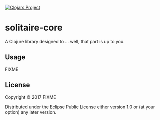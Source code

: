 [![Clojars Project](https://img.shields.io/clojars/v/solitaire-core.svg)](https://clojars.org/solitaire-core)

# solitaire-core

A Clojure library designed to ... well, that part is up to you.

## Usage

FIXME

## License

Copyright © 2017 FIXME

Distributed under the Eclipse Public License either version 1.0 or (at
your option) any later version.
